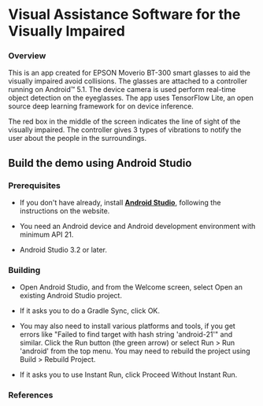 # Visual Assistance Software for the Visually Impaired

### Overview
This is an app created for EPSON Moverio BT-300 smart glasses to aid the visually impaired avoid collisions. The glasses are attached to a controller running on Android™ 5.1. The device camera is used perform real-time object detection on the eyeglasses. The app uses TensorFlow Lite, an open source deep learning framework for on device inference. 

The red box in the middle of the screen indicates the line of sight of the visually impaired. The controller gives 3 types of vibrations to notify the user about the people in the surroundings. 

## Build the demo using Android Studio

### Prerequisites

* If you don't have already, install **[Android Studio](https://developer.android.com/studio/index.html)**, following the instructions on the website.

* You need an Android device and Android development environment with minimum API 21.
* Android Studio 3.2 or later.

### Building
* Open Android Studio, and from the Welcome screen, select Open an existing Android Studio project.

* If it asks you to do a Gradle Sync, click OK.

* You may also need to install various platforms and tools, if you get errors like "Failed to find target with hash string 'android-21'" and similar.
Click the Run button (the green arrow) or select Run > Run 'android' from the top menu. You may need to rebuild the project using Build > Rebuild Project.

* If it asks you to use Instant Run, click Proceed Without Instant Run.

### References
